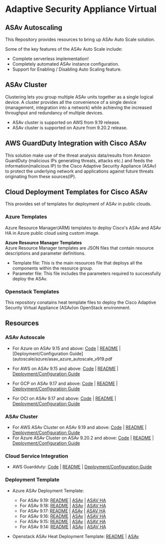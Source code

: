 # Adaptive Security Appliance Virtual

## ASAv Autoscaling

This Repository provides resources to bring up ASAv Auto Scale solution.

Some of the key features of the ASAv Auto Scale include:

* Complete serverless implementation!
* Completely automated ASAv instance configuration.
* Support for Enabling / Disabling Auto Scaling feature.

## ASAv Cluster

Clustering lets you group multiple ASAv units together as a single logical device.
A cluster provides all the convenience of a single device (management, integration into a network) while achieving the increased throughput and redundancy of multiple devices.
* ASAv cluster is supported on AWS from 9.19 release.
* ASAv cluster is supported on Azure from 9.20.2 release.

## AWS GuardDuty Integration with Cisco ASAv

This solution make use of the threat analysis data/results from Amazon GuardDuty (malicious IPs generating threats, attacks etc.) and feeds the information(malicious IP) to the Cisco Adaptive Security Appliance (ASAv) to protect the underlying network and applications against future threats originating from these sources(IP).

## Cloud Deployment Templates for Cisco ASAv

This provides set of templates for deployment of ASAv in public clouds.

### Azure Templates

Azure Resource Manager(ARM) templates to deploy Cisco's ASAv and ASAv HA in Azure public cloud using custom image.

**Azure Resource Manager Templates**<br>
Azure Resource Manager templates are JSON files that contain resource descriptions and parameter definitions.
* Template file: This is the main resources file that deploys all the components within the resource group.
* Parameter file: This file includes the parameters required to successfully deploy the ASAv.

### Openstack Templates

This repository conatains heat template files to deploy the Cisco Adaptive Security Virtual Appliance (ASAv)on OpenStack environment.

## Resources

### ASAv Autoscale
* For Azure on ASAv 9.15 and above: [Code](autoscale/azure/)     |     [README](autoscale/azure/README.md)     |     [Deployment/Configuration Guide](autoscale/azure/asav_azure_autoscale_v919.pdf

* For AWS on ASAv 9.15 and above: [Code](autoscale/aws/)     |     [README](autoscale/aws/README.md)     |     [Deployment/Configuration Guide](autoscale/aws/asav_aws_autoscale.pdf)

* For GCP on ASAv 9.17 and above: [Code](autoscale/gcp/)     |     [README](autoscale/gcp/README.md)     |     [Deployment/Configuration Guide](autoscale/gcp/asav_gcp_autoscale.pdf)

* For OCI on ASAv 9.17 and above: [Code](autoscale/oci/)     |     [README](autoscale/oci/README.md)     |     [Deployment/Configuration Guide](autoscale/oci/ASAv_Auto_Scale_Solution_on_OCI.pdf)

### ASAv Cluster

* For AWS ASAv Cluster on ASAv 9.19 and above: [Code](cluster/aws/)     |     [README](cluster/aws/README.md)     |     [Deployment/Configuration Guide](cluster/aws/cluster-asav-public.pdf)
* For Azure ASAv Cluster on ASAv 9.20.2 and above: [Code](cluster/azure)     |     [README](cluster/azure/README.md)     |     [Deployment/Configuration Guide](cluster/azure/cluster-azure-public.pdf)

### Cloud Service Integration    

* AWS Guardduty: [Code](cloud-service-integration/aws/guardduty/)     |     [README](cloud-service-integration/aws/guardduty/README.md)     |     [Deployment/Configuration Guide](cloud-service-integration/aws/guardduty/Cisco_ASAv_AWS_GuardDuty_Integration_User_Configuration_Guide.pdf)


### Deployment Template
* Azure ASAv Deployment Template:
    * For ASAv 9.19: [README](deployment-templates/azure/README.md) | [ASAv](deployment-templates/azure/ASAv9.19/asav/README.md)  |   [ASAV HA](deployment-templates/azure/ASAv9.19/asav-ha/README.md)
    * For ASAv 9.18: [README](deployment-templates/azure/README.md) | [ASAv](deployment-templates/azure/ASAv9.18/asav/README.md)  |   [ASAV HA](deployment-templates/azure/ASAv9.18/asav-ha/README.md)
    * For ASAv 9.17: [README](deployment-templates/azure/README.md) | [ASAv](deployment-templates/azure/ASAv9.17/asav/README.md)  |   [ASAV HA](deployment-templates/azure/ASAv9.17/asav-ha/README.md)
    * For ASAv 9.16: [README](deployment-templates/azure/README.md) | [ASAv](deployment-templates/azure/ASAv9.16/asav/README.md)  |   [ASAV HA](deployment-templates/azure/ASAv9.16/asav-ha/README.md)
    * For ASAv 9.15: [README](deployment-templates/azure/README.md) | [ASAv](deployment-templates/azure/ASAv9.15/asav/README.md)  |   [ASAV HA](deployment-templates/azure/ASAv9.15/asav-ha/README.md)
    * For ASAv 9.14: [README](deployment-templates/azure/README.md) | [ASAv](deployment-templates/azure/ASAv9.14/asav/README.md)  |   [ASAV HA](deployment-templates/azure/ASAv9.14/asav-ha/README.md)


* Openstack ASAv Heat Deployment Template: [README](deployment-templates/openstack/README.md) | [ASAv](deployment-templates/openstack/ASAv/README.md)

